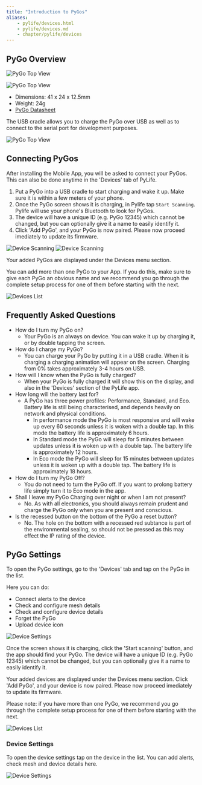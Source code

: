 ```yaml
---
title: "Introduction to PyGos"
aliases:
    - pylife/devices.html
    - pylife/devices.md
    - chapter/pylife/devices
---
```


## PyGo Overview

![PyGo Top View](/gitbook/assets/pylife/devices/thumbnail_PyGoTopView.png)

![PyGo Top View](/gitbook/assets/pylife/devices/thumbnail_PyGoBottomView.png)

  * Dimensions: 41 x 24 x 12.5mm
  * Weight: 24g
  * [PyGo Datasheet](/gitbook/assets/pylife/devices/Pycom_001_Specsheets_PYGO_v1.pdf)

The USB cradle allows you to charge the PyGo over USB as well as to connect to the serial port for development purposes.


![PyGo Top View](/gitbook/assets/pylife/devices/thumbnail_PyGoChargeCradle.png)


## Connecting PyGos
After installing the Mobile App, you will be asked to connect your PyGos. 
This can also be done anytime in the 'Devices' tab of PyLife.

1) Put a PyGo into a USB cradle to start charging and wake it up. Make sure it is within a few meters of your phone.
2) Once the PyGo screen shows it is charging, in Pylife tap `Start Scanning`. Pylife will use your phone's Bluetooth to look for PyGos. 
3) The device will have a unique ID (e.g. PyGo 12345) which cannot be changed, but you can optionally give it a name to easily identify it.
4) Click 'Add PyGo', and your PyGo is now paired. Please now proceed imediately to update its firmware.

![Device Scanning](/gitbook/assets/pylife/devices/device_scanning.png)
![Device Scanning](/gitbook/assets/pylife/devices/device_active_scan.png)

Your added PyGos are displayed under the Devices menu section.

You can add more than one PyGo to your App. If you do this, make sure to give each PyGo an obvious name and we recommend you go through the complete setup process for one of them before starting with the next.


![Devices List](/gitbook/assets/pylife/devices/devices_list.png)

## Frequently Asked Questions
  * How do I turn my PyGo on?
    * Your PyGo is an always on device. You can wake it up by charging it, or by double tapping the screen. 
  * How do I charge my PyGo?
    * You can charge your PyGo by putting it in a USB cradle. When it is charging a charging animation will appear on the screen. Charging from 0% takes approximately 3-4 hours on USB.
  * How will I know when the PyGo is fully charged?
    * When your PyGo is fully charged it will show this on the display, and also in the 'Devices' section of the PyLife app.
  * How long will the battery last for?
    * A PyGo has three power profiles: Performance, Standard, and Eco. Battery life is still being characterised, and depends heavily on network and physical conditions.
      * In performance mode the PyGo is most responsive and will wake up every 60 seconds unless it is woken with a double tap. In this mode the battery life is approximately 6 hours.
      * In Standard mode the PyGo will sleep for 5 minutes between updates unless it is woken up with a double tap. The battery life is approximately 12 hours.
      * In Eco mode the PyGo will sleep for 15 minutes between updates unless it is woken up with a double tap. The battery life is approximately 18 hours.
  * How do I turn my PyGo Off?
    * You do not need to turn the PyGo off. If you want to prolong battery life simply turn it to Eco mode in the app.
  * Shall I leave my PyGo Charging over night or when I am not present?
    * No. As with all electronics, you should always remain prudent and charge the PyGo only when you are present and conscious.
  * Is the recessed button on the bottom of the PyGo a reset button?
    * No. The hole on the bottom with a recessed red subtance is part of the environmental sealing, so should not be pressed as this may effect the IP rating of the device.


## PyGo Settings

To open the PyGo settings, go to the 'Devices' tab and tap on the PyGo in the list.  

Here you can do:

  * Connect alerts to the device
  * Check and configure mesh details
  * Check and configure device details
  * Forget the PyGo
  * Upload device icon

![Device Settings](/gitbook/assets/pylife/devices/device_settings_with_alert.png)


Once the screen shows it is charging, click the 'Start scanning' button, and the app should find your PyGo. 
The device will have a unique ID (e.g. PyGo 12345) which cannot be changed, but you can optionally give it a name to easily identify it.

Your added devices are displayed under the Devices menu section.
Click 'Add PyGo', and your device is now paired. Please now proceed imediately to update its firmware.

Please note: if you have more than one PyGo, we recommend you go through the complete setup process for one of them before starting with the next.

![Devices List](/gitbook/assets/pylife/devices/devices_list.png)

### Device Settings

To open the device settings tap on the device in the list. You can add alerts, check mesh and device details here.

![Device Settings](/gitbook/assets/pylife/devices/device_settings_with_alert.png)

